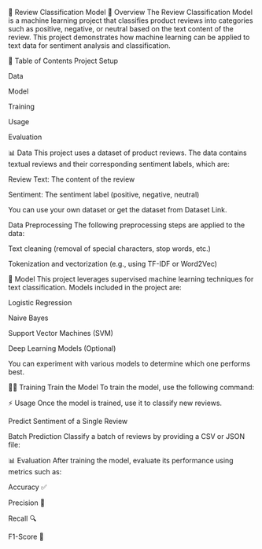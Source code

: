 🚀 Review Classification Model
📝 Overview
The Review Classification Model is a machine learning project that classifies product reviews into categories such as positive, negative, or neutral based on the text content of the review. This project demonstrates how machine learning can be applied to text data for sentiment analysis and classification.

📑 Table of Contents
Project Setup

Data

Model

Training

Usage

Evaluation






📊 Data
This project uses a dataset of product reviews. The data contains textual reviews and their corresponding sentiment labels, which are:

Review Text: The content of the review

Sentiment: The sentiment label (positive, negative, neutral)

You can use your own dataset or get the dataset from Dataset Link.

Data Preprocessing
The following preprocessing steps are applied to the data:

Text cleaning (removal of special characters, stop words, etc.)

Tokenization and vectorization (e.g., using TF-IDF or Word2Vec)

🤖 Model
This project leverages supervised machine learning techniques for text classification. Models included in the project are:

Logistic Regression

Naive Bayes

Support Vector Machines (SVM)

Deep Learning Models (Optional)

You can experiment with various models to determine which one performs best.

🏋️‍♀️ Training
Train the Model
To train the model, use the following command:


⚡ Usage
Once the model is trained, use it to classify new reviews.

Predict Sentiment of a Single Review


Batch Prediction
Classify a batch of reviews by providing a CSV or JSON file:


📊 Evaluation
After training the model, evaluate its performance using metrics such as:

Accuracy ✅

Precision 📏

Recall 🔍

F1-Score 🎯

